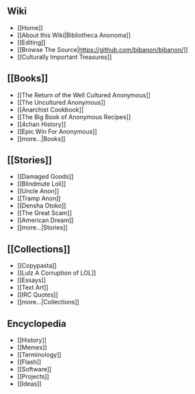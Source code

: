 ## Wiki

* [[Home]]
* [[About this Wiki|Bibliotheca Anonoma]]
* [[Editing]]
* [[Browse The Source|https://github.com/bibanon/bibanon/]]
* [[Culturally Important Treasures]]

## [[Books]]

* [[The Return of the Well Cultured Anonymous]]
* [[The Uncultured Anonymous]]
* [[Anarchist Cookbook]]
* [[The Big Book of Anonymous Recipes]]
* [[4chan History]]
* [[Epic Win For Anonymous]]
* [[more...|Books]]

## [[Stories]]

* [[Damaged Goods]]
* [[Blindmute Loli]]
* [[Uncle Anon]]
* [[Tramp Anon]]
* [[Densha Otoko]]
* [[The Great Scam]]
* [[American Dream]]
* [[more...|Stories]]

## [[Collections]]

* [[Copypasta]]
* [[Lulz A Corruption of LOL]]
* [[Essays]]
* [[Text Art]]
* [[IRC Quotes]]
* [[more...|Collections]]

## Encyclopedia

* [[History]]
* [[Memes]]
* [[Terminology]]
* [[Flash]]
* [[Software]]
* [[Projects]]
* [[Ideas]]